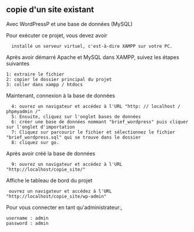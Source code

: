 ## copie d'un site existant

Avec WordPressP et une base de données (MySQL)

Pour exécuter ce projet, vous devez avoir

```
  installé un serveur virtuel, c'est-à-dire XAMPP sur votre PC.
```
  Après avoir démarré Apache et MySQL dans XAMPP, suivez les étapes suivantes
```
1: extraire le fichier
2: copier le dossier principal du projet
3: coller dans xampp / htdocs
```
Maintenant, connexion à la base de données
```
  4: ouvrez un navigateur et accédez à l'URL "http: // localhost / phpmyadmin /"
  5: Ensuite, cliquez sur l'onglet bases de données
  6: créer une base de données nommant "brief_wordpress" puis cliquer sur l'onglet d'importation
  7: Cliquez sur parcourir le fichier et sélectionnez le fichier "brief_wordpress.sql" qui se trouve dans le dossier
  8: cliquez sur go.
  ```
Après avoir créé la base de données
```
  9: ouvrez un navigateur et accédez à l'URL "http://localhost/copie_site/"
```

Affiche le tableau de bord du projet

```
 ouvrez un navigateur et accédez à l'URL "http://localhost/copie_site/wp-admin"
 ```
 Pour vous connecter en tant qu'administrateur:,
 ```
 username : admin
 password : admin
```
